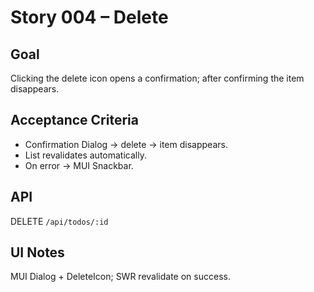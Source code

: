 # Story 004 – Delete

## Goal

Clicking the delete icon opens a confirmation; after confirming the item disappears.

## Acceptance Criteria

- Confirmation Dialog → delete → item disappears.
- List revalidates automatically.
- On error → MUI Snackbar.

## API

DELETE `/api/todos/:id`

## UI Notes

MUI Dialog + DeleteIcon; SWR revalidate on success.
